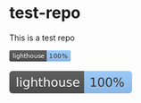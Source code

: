 # test-repo
This is a test repo


![lighthouse](https://github.com/TwoAbove/test-repo/blob/main/lighthouse.png)

![lighthouse svg](https://github.com/TwoAbove/test-repo/blob/main/lighthouse.svg)
